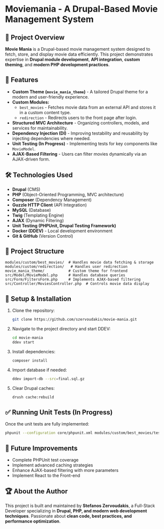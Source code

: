 # Moviemania - A Drupal-Based Movie Management System

## 📌 Project Overview
**Movie Mania** is a Drupal-based movie management system designed to fetch, store, and display movie data efficiently. This project demonstrates expertise in **Drupal module development**, **API integration**, **custom theming**, and **modern PHP development practices**.

## 🚀 Features
- **Custom Theme (`movie_mania_theme`)** - A tailored Drupal theme for a modern and user-friendly experience.
- **Custom Modules:**
  - `best_movies` - Fetches movie data from an external API and stores it in a custom content type.
  - `redirection` - Redirects users to the front page after login.
- **Structured MVC Architecture** - Organizing controllers, models, and services for maintainability.
- **Dependency Injection (DI)** - Improving testability and reusability by injecting dependencies where needed.
- **Unit Testing (In Progress)** - Implementing tests for key components like `MovieModel`.
- **AJAX-Based Filtering** - Users can filter movies dynamically via an AJAX-driven form.

## 🛠️ Technologies Used
- **Drupal** (CMS)
- **PHP** (Object-Oriented Programming, MVC architecture)
- **Composer** (Dependency Management)
- **Guzzle HTTP Client** (API Integration)
- **MySQL** (Database)
- **Twig** (Templating Engine)
- **AJAX** (Dynamic Filtering)
- **Unit Testing (PHPUnit, Drupal Testing Framework)**
- **Docker (DDEV)** - Local development environment
- **Git & GitHub** (Version Control)

## 📂 Project Structure
```
modules/custom/best_movies/  # Handles movie data fetching & storage
modules/custom/redirection/   # Handles user redirection
movie_mania_theme/           # Custom theme for frontend
src/Model/MovieModel.php     # Handles database queries
src/Form/FiltersForm.php     # Implements AJAX-based filtering
src/Controller/MoviesController.php  # Controls movie data display
```

## 🚧 Setup & Installation
1. Clone the repository:
   ```bash
   git clone https://github.com/szervoudakis/movie-mania.git
   ```
2. Navigate to the project directory and start DDEV:
   ```bash
   cd movie-mania
   ddev start
   ```
3. Install dependencies:
   ```bash
   composer install
   ```
4. Import database if needed:
   ```bash
   ddev import-db --src=final.sql.gz
   ```
5. Clear Drupal caches:
   ```bash
   drush cache:rebuild
   ```

## ✅ Running Unit Tests (In Progress)
Once the unit tests are fully implemented:
```bash
phpunit --configuration core/phpunit.xml modules/custom/best_movies/tests/src/Unit
```

## 📌 Future Improvements
- Complete PHPUnit test coverage
- Implement advanced caching strategies
- Enhance AJAX-based filtering with more parameters
- Implement React to the Front-end

## 🏆 About the Author
This project is built and maintained by **Stefanos Zervoudakis**, a Full-Stack Developer specializing in **Drupal, PHP, and modern web development techniques**. Passionate about **clean code, best practices, and performance optimization**.
